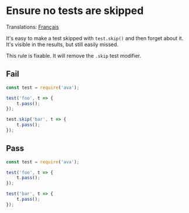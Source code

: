 # Ensure no tests are skipped

Translations: [Français](https://github.com/avajs/ava-docs/blob/master/fr_FR/related/eslint-plugin-ava/docs/rules/no-skip-test.md)

It's easy to make a test skipped with `test.skip()` and then forget about it. It's visible in the results, but still easily missed.

This rule is fixable. It will remove the `.skip` test modifier.


## Fail

```js
const test = require('ava');

test('foo', t => {
	t.pass();
});

test.skip('bar', t => {
	t.pass();
});
```


## Pass

```js
const test = require('ava');

test('foo', t => {
	t.pass();
});

test('bar', t => {
	t.pass();
});
```
